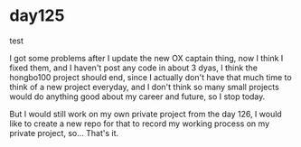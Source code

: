 # day125
test

I got some problems after I update the new OX captain thing, now I think I fixed them, and I haven't post any code in about 3 dyas, I think the hongbo100 project should end, since I actually don't have that much time to think of a new project everyday, and I don't think so many small projects would do anything good about my career and future, so I stop today.

But I would still work on my own private project from the day 126, I would like to create a new repo for that to record my working process on my private project, so... That's it.
